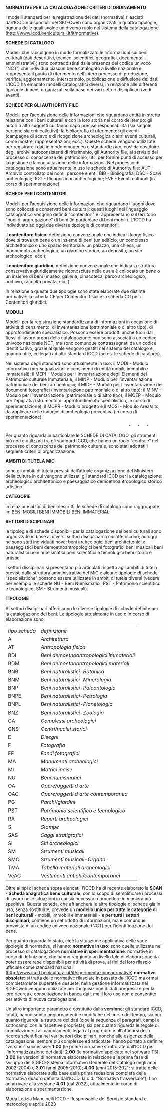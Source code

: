 
**NORMATIVE PER LA CATALOGAZIONE: CRITERI DI ORDINAMENTO**

I modelli standard per la registrazione dei dati (normative) rilasciati dall’ICCD e disponibili nel SIGECweb sono organizzati in quattro tipologie, ognuna delle quali svolge un diverso ruolo nel sistema della catalogazione (http://www.iccd.beniculturali.it/it/normative).


**SCHEDE DI CATALOGO**

Modelli che raccolgono in modo formalizzato le informazioni sui beni culturali (dati descrittivi, tecnico-scientifici, geografici, documentali, amministrativi); sono contraddistinti dalla presenza del codice univoco “NCT”, che individua ciascun bene catalogato a livello nazionale e rappresenta il punto di riferimento dell’intero processo di produzione, verifica, aggiornamento, interscambio, pubblicazione e diffusione dei dati.
L'ICCD ha emanato modelli catalografici diversi, in relazione alle differenti tipologie di beni, organizzati sulla base dei vari settori disciplinari (vedi avanti). 




**SCHEDE PER GLI AUTHORITY FILE**

Modelli per l’acquisizione delle informazioni che riguardano entità in stretta relazione con i beni culturali e con la loro storia nel corso del tempo: gli autori o altri soggetti cui fanno capo precise responsabilità (sia singole persone sia enti collettivi); la bibliografia di riferimento; gli eventi (campagne di scavo e di ricognizione archeologica o altri eventi culturali, come mostre, rappresentazioni, ecc.).
Queste schede vengono utilizzate per registrare i dati in modo omogeneo e standardizzato, così da costituire degli archivi autoconsistenti di riferimento, gli Authority file, al servizio del processo di conoscenza del patrimonio, utili per fornire punti di accesso per la gestione e la consultazione delle informazioni.
Nel processo di catalogazione sono attualmente in uso le schede di Authority file: AUT - Archivio controllato dei nomi: persone e enti; BIB - Bibliografia; DSC - Scavi archeologici; RCG - Ricognizioni archeologiche; EVE - Eventi culturali (in corso di sperimentazione).



**SCHEDE PER I CONTENITORI**

Modelli per l’acquisizione delle informazioni che riguardano i luoghi dove sono collocati e conservati beni culturali: questi luoghi nel linguaggio catalografico vengono definiti "contenitori" e rappresentano sul territorio "nodi di aggregazione" di beni (in particolare di beni mobili).
L'ICCD ha individuato ad oggi due diverse tipologie di contenitori: 

il **contenitore fisico**, definizione convenzionale che indica il luogo fisico dove si trova un bene o un insieme di beni (un edificio, un complesso architettonico o uno spazio territoriale: un palazzo, una chiesa, un monumento archeologico, un giardino storico, un deposito, un sito archeologico, ecc.);

il **contenitore giuridico**, definizione convenzionale che indica la struttura conservativa giuridicamente riconosciuta nella quale è collocato un bene o un insieme di beni (museo, galleria, pinacoteca, parco archeologico, archivio, raccolta privata, ecc.).

In relazione a queste due tipologie sono state elaborate due distinte normative: la scheda CF per Contenitori fisici e la scheda CG per i Contenitori giuridici.


**MODULI**

Modelli per la registrazione standardizzata di informazioni in occasione di attività di censimento, di inventariazione (patrimoniale o di altro tipo), di approfondimento specialistico. Possono essere prodotti anche fuori dai flussi di lavoro propri della catalogazione: non sono associati a un codice univoco nazionale NCT, ma sono comunque contrassegnati da un codice identificativo, grazie al quale vengono gestiti nel sistema del catalogo e, quando utile, collegati ad altri standard ICCD (ad es. le schede di catalogo).

Nel sistema degli standard sono attualmente in uso: il MODI - Modulo informativo (per segnalazioni e censimenti di entità mobili, immobili e immateriali); il MEPI - Modulo per l'inventariazione degli Elementi del Patrimonio culturale Immateriale; il MINP - Modulo per l’inventariazione patrimoniale dei beni archeologici; il MIDF - Modulo per l’inventariazione dei documenti fotografici (inventariazione patrimoniale o di altro tipo); il MINV - Modulo per l’inventariazione (patrimoniale o di altro tipo); il MOEP - Modulo per l’epigrafia (strumento di approfondimento specialistico, in corso di sperimentazione); il MOPR - Modulo progetto e il MOSI - Modulo Area/sito, da applicare nelle indagini di archeologia preventiva (in corso di sperimentazione).



                                                           *   *   *

Per quanto riguarda in particolare le SCHEDE DI CATALOGO, gli strumenti più noti e utilizzati fra gli standard ICCD, che hanno un ruolo “centrale” nel processo di conoscenza del patrimonio culturale, sono stati adottati i seguenti criteri di organizzazione.

**AMBITI DI TUTELA MiC**

sono gli ambiti di tutela previsti dall’attuale organizzazione del Ministero della cultura in cui vengono utilizzati gli standard ICCD per la catalogazione:
archeologico
architettonico e paesaggistico
demoetnoantropologico
storico artistico

**CATEGORIE**

in relazione ai tipi di beni descritti, le schede di catalogo sono raggruppate in:
BENI MOBILI
BENI IMMOBILI
BENI IMMATERIALI

**SETTORI DISCIPLINARI**

le tipologie di schede disponibili per la catalogazione dei beni culturali sono organizzate in base ai diversi settori disciplinari a cui afferiscono; ad oggi ne sono stati individuati nove:
beni archeologici
beni architettonici e paesaggistici
beni demoetnoantropologici
beni fotografici
beni musicali
beni naturalistici
beni numismatici
beni scientifici e tecnologici
beni storici e artistici

I settori disciplinari si presentano più articolati rispetto agli ambiti di tutela previsti dalla struttura amministrativa del MiC e alcune tipologie di schede “specialistiche” possono essere utilizzate in ambiti di tutela diversi (vedere per esempio le schede NU - Beni Numismatici, PST - Patrimonio scientifico e tecnologico, SM - Strumenti musicali).

**TIPOLOGIE**

Ai settori disciplinari afferiscono le diverse tipologie di schede definite per la catalogazione dei beni.
Le tipologie attualmente in uso o in corso di elaborazione sono:



<table>
  <tr>
   <td>
<em>tipo scheda</em>
   </td>
   <td><em>definizione</em>
   </td>
  
  </tr>
  <tr>
   <td>A
   </td>
   <td><em>Architettura</em>
   </td>
  
  </tr>
  <tr>
   <td>AT
   </td>
   <td><em>Antropologia fisica</em>
   </td>
 
  </tr>
  <tr>
   <td>BDI
   </td>
   <td><em>Beni demoetnoantropologici immateriali</em>
   </td>
  
  </tr>
  <tr>
   <td>BDM
   </td>
   <td><em>Beni demoetnoantropologici materiali</em>
   </td>
  
  </tr>
  <tr>
   <td>BNB
   </td>
   <td><em>Beni naturalistici-Botanica</em>
   </td>
  
  </tr>
  <tr>
   <td>BNM
   </td>
   <td><em>Beni naturalistici-Mineralogia</em>
   </td>
  
  </tr>
  <tr>
   <td>BNP
   </td>
   <td><em>Beni naturalistici-Paleontologia</em>
   </td>
  
  </tr>
  <tr>
   <td>BNPE
   </td>
   <td><em>Beni naturalistici-Petrologia</em>
   </td>
  
  </tr>
  <tr>
   <td>BNPL
   </td>
   <td><em>Beni naturalistici-Planetologia</em>
   </td>
 
  </tr>
  <tr>
   <td>BNZ
   </td>
   <td><em>Beni naturalistici-Zoologia</em>
   </td>
  
  </tr>
  <tr>
   <td>CA
   </td>
   <td><em>Complessi archeologici</em>
   </td>
  
  </tr>
  <tr>
   <td>CNS</td>
   <td><em>Centri/nuclei storici</em>
   </td>
  
  </tr>
  <tr>
   <td>D
   </td>
   <td><em>Disegni</em>
   </td>
  
  </tr>
  <tr>
   <td>F
   </td>
   <td><em>Fotografia</em>
   </td>
  
  </tr>
  <tr>
   <td>FF
   </td>
   <td><em>Fondi fotografici</em>
   </td>
  
  </tr>
  <tr>
   <td>MA
   </td>
   <td><em>Monumenti archeologici</em>
   </td>
  
  </tr>
  <tr>
   <td>MI
   </td>
   <td><em>Matrici incise</em>
   </td>
  
  </tr>
  <tr>
   <td>NU
   </td>
   <td><em>Beni numismatici</em>
   </td>
  
  </tr>
  <tr>
   <td>OA
   </td>
   <td><em>Opere/oggetti d'arte</em>
   </td>
 
  </tr>
  <tr>
   <td>OAC
   </td>
   <td><em>Opere/oggetti d'arte contemporanea</em>
   </td>
 
  </tr>
  <tr>
   <td>PG
   </td>
   <td><em>Parchi/giardini</em>
   </td>
 
  </tr>
  <tr>
   <td>PST
   </td>
   <td><em>Patrimonio scientifico e tecnologico</em>
   </td>
  </tr>
  <tr>
   <td>RA
   </td>
   <td><em>Reperti archeologici</em>
   </td>
 
  </tr>
  <tr>
   <td>S
   </td>
   <td><em>Stampe</em>
   </td>
  
  </tr>
  <tr>
   <td>SAS
   </td>
   <td><em>Saggi stratigrafici</em>
   </td>
 
  </tr>
    <tr>
   <td>SI
   </td>
   <td><em>Siti archeologici</em>
   </td>
  
  </tr>
  <tr>
   <td>SM
   </td>
   <td><em>Strumenti musicali</em>
   </td>
  
  </tr>
  <tr>
   <td>SMO
   </td>
   <td><em>Strumenti musicali-Organo</em>
   </td>
 
  </tr>
  <tr>
   <td>TMA
   </td>
   <td><em>Tabella materiali archeologici</em>
   </td>
  
  </tr>
  <tr>
   <td>VeAC
   </td>
   <td><em>Vestimenti antichi/contemporanei</em>
   </td>
  
  </tr>
</table>


Oltre ai tipi di scheda sopra elencati, l’ICCD ha di recente elaborato la **SCAN - Scheda anagrafica bene culturale**, con lo scopo di semplificare i processi di lavoro nelle situazioni in cui sia necessario procedere in maniera più speditiva.
Questa scheda, che affiancherà le altre tipologie di schede già in uso, senza sostituirle, prevede un **modello unico per tutte le categorie di beni culturali** - mobili, immobili e immateriali - **e per tutti i settori disciplinari**; contiene un set ridotto di informazioni, ma è comunque provvista di un codice univoco nazionale (NCT) per l’identificazione del bene.


Per quanto riguarda lo stato, cioè la situazione applicativa delle varie tipologie di normative, si hanno:
**normative in uso**: sono quelle utilizzate nel processo di catalogazione
**normative in sperimentazione**: normative in corso di definizione, che hanno raggiunto un livello tale di elaborazione da poter essere rese disponibili per attività di prova, ai fini del loro rilascio ufficiale come standard nazionali (http://www.iccd.beniculturali.it/it/sperimentazionenormative)
**normative obsolete**: si tratta delle normative rilasciate in passato dall’ICCD ma ormai completamente superate e desuete; nella gestione informatizzata nel SIGECweb vengono utilizzate per l’acquisizione di dati pregressi e per la loro ricerca e consultazione in banca dati, ma il loro uso non è consentito per attività di nuova catalogazione.

Un altro importante parametro è costituito dalla **version**e: gli standard ICCD, infatti, hanno subito aggiornamenti e modifiche nel corso del tempo, sia per quanto riguarda la struttura dei dati (cioè la sequenza di paragrafi, campi e sottocampi con le rispettive proprietà), sia per quanto riguarda le regole di compilazione. Tali cambiamenti, legati al progredire e all'affinarsi della ricerca scientifica nei vari settori disciplinari, nonché alle esigenze della catalogazione, sempre più complesse ed articolate, hanno portato a definire “versioni” successive: **1.00** (le prime normative strutturate dall’ICCD per l’informatizzazione dei dati); **2.00** (le normative applicate nel software T3); **3.00** (le versioni di normative elaborate in relazione alla prima fase di sviluppo del SIGEC-Sistema Informativo Generale del Catalogo negli anni 2002-2004) e **3.01** (anni 2005-2010); **4.00** (anni 2015-2021: si tratta delle normative elaborate sulla base della prima redazione completa della Normativa quadro definita dall’ICCD, la c.d. “Normativa trasversale”); fino ad arrivare alla versione **4.01** (dal 2022), attualmente in corso di elaborazione e sperimentazione.

Maria Letizia Mancinelli
ICCD - Responsabile del Servizio standard e metodologie
aprile 2023


